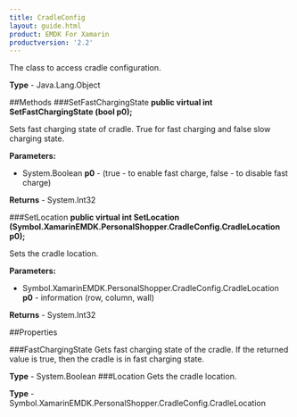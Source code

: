 ```yaml
---
title: CradleConfig
layout: guide.html
product: EMDK For Xamarin
productversion: '2.2'
---
```

The class to access cradle configuration.

**Type** - Java.Lang.Object

##Methods
###SetFastChargingState
**public virtual int SetFastChargingState (bool p0);**

Sets fast charging state of cradle. True for fast charging and false slow charging state.

**Parameters:** 

* System.Boolean **p0** -  (true - to enable fast charge, false - to disable fast charge)

**Returns** - System.Int32

###SetLocation
**public virtual int SetLocation (Symbol.XamarinEMDK.PersonalShopper.CradleConfig.CradleLocation p0);**

Sets the cradle location.

**Parameters:** 

* Symbol.XamarinEMDK.PersonalShopper.CradleConfig.CradleLocation **p0** - information (row, column, wall)

**Returns** - System.Int32

##Properties

###FastChargingState
Gets fast charging state of the cradle. If the returned value is true, then the cradle is in fast charging state.

**Type** - System.Boolean
###Location
Gets the cradle location.


**Type** - Symbol.XamarinEMDK.PersonalShopper.CradleConfig.CradleLocation






